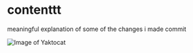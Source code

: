 # contenttt

meaningful explanation of some of the changes i made commit

![Image of Yaktocat](https://octodex.github.com/images/yaktocat.png)

